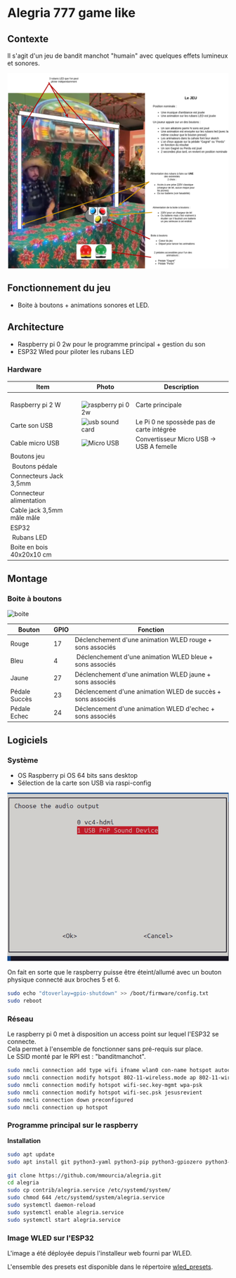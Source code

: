 # Alegria 777 game like

## Contexte

Il s'agit d'un jeu de bandit manchot "humain" avec quelques effets lumineux et sonores.  

![Le concept](./img/concept.png)

## Fonctionnement du jeu

* Boite à boutons + animations sonores et LED.

## Architecture

* Raspberry pi 0 2w pour le programme principal + gestion du son
* ESP32 Wled pour piloter les rubans LED

### Hardware

| Item                         | Photo                                          | Description |
| ---------------------------- | ---------------------------------------------- | ----------- |
| Raspberry pi 2 W             | ![raspberry pi 0 2w](./img/raspberrypi02w.jpg) | Carte principale |
| Carte son USB                | ![usb sound card](./img/usbsoundcard.jpg)      | Le Pi 0 ne spossède pas de carte intégrée |
| Cable micro USB              | ![Micro USB](./img/micro_usb.jpg)              | Convertisseur Micro USB -> USB A femelle  |
| Boutons jeu                  | | |
| Boutons pédale               | | |
| Connecteurs Jack 3,5mm       | | |
| Connecteur alimentation      | | |
| Cable jack 3,5mm mâle mâle   | | |
| ESP32                        | | |
| Rubans LED                   | | |
| Boite en bois 40x20x10 cm    | | |


## Montage

### Boite à boutons

![boite](./img/boite-bouttons.png)


| Bouton        | GPIO | Fonction                                                     |
| ------------- | ---- | ------------------------------------------------------------ |
| Rouge         | 17   | Déclenchement d'une animation WLED rouge + sons associés     |
| Bleu          | 4    | Déclenchement d'une animation WLED bleue + sons associés     |
| Jaune         | 27   | Déclenchement d'une animation WLED jaune + sons associés     |
| Pédale Succès | 23   | Déclencement d'une animation WLED de succès + sons associés  |
| Pédale Echec  | 24   | Déclencement d'une animation WLED d'echec  + sons associés   |

## Logiciels

### Système

* OS Raspberry pi OS 64 bits sans desktop 
* Sélection de la carte son USB via raspi-config

![usbsoundcardselect.png](./img/usbsoundcardselect.png)

On fait en sorte que le raspberry puisse être éteint/allumé avec un bouton physique connecté aux broches 5 et 6.  

```sh
sudo echo "dtoverlay=gpio-shutdown" >> /boot/firmware/config.txt
sudo reboot
```

### Réseau

Le raspberry pi 0 met à disposition un access point sur lequel l'ESP32 se connecte.  
Cela permet à l'ensemble de fonctionner sans pré-requis sur place.  
Le SSID monté par le RPI est : "banditmanchot".

```sh
sudo nmcli connection add type wifi ifname wlan0 con-name hotspot autoconnect yes ssid banditmanchot
sudo nmcli connection modify hotspot 802-11-wireless.mode ap 802-11-wireless.band bg ipv4.method shared
sudo nmcli connection modify hotspot wifi-sec.key-mgmt wpa-psk
sudo nmcli connection modify hotspot wifi-sec.psk jesusrevient
sudo nmcli connection down preconfigured
sudo nmcli connection up hotspot
```

### Programme principal sur le raspberry

**Installation**

```sh
sudo apt update
sudo apt install git python3-yaml python3-pip python3-gpiozero python3-pygame
```

```sh
git clone https://github.com/mmourcia/alegria.git
cd alegria
sudo cp contrib/alegria.service /etc/systemd/system/
sudo chmod 644 /etc/systemd/system/alegria.service 
sudo systemctl daemon-reload
sudo systemctl enable alegria.service
sudo systemctl start alegria.service
```


### Image WLED sur l'ESP32

L'image a été déployée depuis l'installeur web fourni par WLED.  

L'ensemble des presets est disponible dans le répertoire [wled_presets](./wled_presets).  
